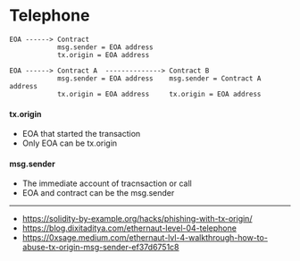 # Telephone

```
EOA ------> Contract
            msg.sender = EOA address
            tx.origin = EOA address

EOA ------> Contract A  --------------> Contract B
            msg.sender = EOA address    msg.sender = Contract A address
            tx.origin = EOA address     tx.origin = EOA address
```

#### tx.origin

-   EOA that started the transaction
-   Only EOA can be tx.origin

#### msg.sender

-   The immediate account of tracnsaction or call
-   EOA and contract can be the msg.sender

---

-   https://solidity-by-example.org/hacks/phishing-with-tx-origin/
-   https://blog.dixitaditya.com/ethernaut-level-04-telephone
-   https://0xsage.medium.com/ethernaut-lvl-4-walkthrough-how-to-abuse-tx-origin-msg-sender-ef37d6751c8
